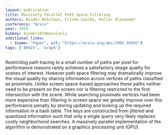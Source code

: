```yaml
---
layout: publication
title: Massively Parallel Path Space Filtering
authors: Binder Nikolaus, Fricke Sascha, Keller Alexander
conference: "Arxiv"
year: 2019
bibkey: binder2019massively
additional_links:
  - {name: "Paper", url: "https://arxiv.org/abs/1902.05942"}
tags: ['ARXIV', 'Graph']
---
```

Restricting path tracing to a small number of paths per pixel for performance reasons rarely achieves a satisfactory image quality for scenes of interest. However path space filtering may dramatically improve the visual quality by sharing information across vertices of paths classified as proximate. Unlike screen space-based approaches these paths neither need to be present on the screen nor is filtering restricted to the first intersection with the scene. While searching proximate vertices had been more expensive than filtering in screen space we greatly improve over this performance penalty by storing updating and looking up the required information in a hash table. The keys are constructed from jittered and quantized information such that only a single query very likely replaces costly neighborhood searches. A massively parallel implementation of the algorithm is demonstrated on a graphics processing unit (GPU).
